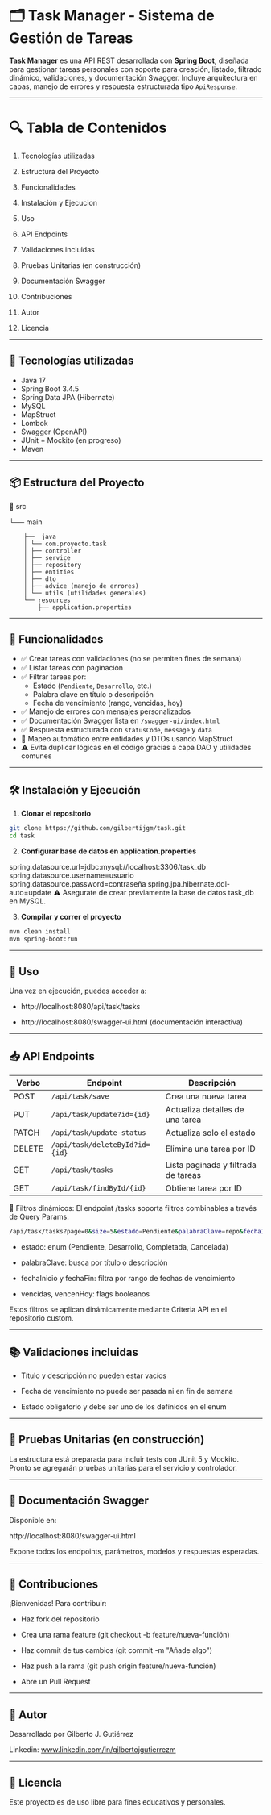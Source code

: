 # 🗂️ Task Manager - Sistema de Gestión de Tareas

**Task Manager** es una API REST desarrollada con **Spring Boot**, diseñada para gestionar tareas personales con soporte para creación, listado, filtrado dinámico, validaciones, y documentación Swagger. Incluye arquitectura en capas, manejo de errores y respuesta estructurada tipo `ApiResponse`.

---
# 🔍 Tabla de Contenidos
1. Tecnologías utilizadas

2. Estructura del Proyecto

3. Funcionalidades

4. Instalación y Ejecucion

5. Uso

6. API Endpoints

7. Validaciones incluidas

8. Pruebas Unitarias (en construcción)

9. Documentación Swagger

10. Contribuciones

11. Autor

12. Licencia

---
## 🚀 Tecnologías utilizadas

- Java 17
- Spring Boot 3.4.5
- Spring Data JPA (Hibernate)
- MySQL
- MapStruct
- Lombok
- Swagger (OpenAPI)
- JUnit + Mockito (en progreso)
- Maven

---

## 📦 Estructura del Proyecto

📁 src

└── main

        ├──  java
        │ └── com.proyecto.task
        │ ├── controller
        │ ├── service
        │ ├── repository
        │ ├── entities
        │ ├── dto
        │ ├── advice (manejo de errores)
        │ └── utils (utilidades generales)
        └── resources   
            ├── application.properties


---

## 🧩 Funcionalidades

- ✅ Crear tareas con validaciones (no se permiten fines de semana)
- ✅ Listar tareas con paginación
- ✅ Filtrar tareas por:
    - Estado (`Pendiente`, `Desarrollo`, etc.)
    - Palabra clave en título o descripción
    - Fecha de vencimiento (rango, vencidas, hoy)
- ✅ Manejo de errores con mensajes personalizados
- ✅ Documentación Swagger lista en `/swagger-ui/index.html`
- ✅ Respuesta estructurada con `statusCode`, `message` y `data`
- 🔄 Mapeo automático entre entidades y DTOs usando MapStruct
- ⚠️ Evita duplicar lógicas en el código gracias a capa DAO y utilidades comunes

---

## 🛠️ Instalación y Ejecución

1. **Clonar el repositorio**

```bash
git clone https://github.com/gilbertijgm/task.git
cd task
```
2. **Configurar base de datos en application.properties**

spring.datasource.url=jdbc:mysql://localhost:3306/task_db
spring.datasource.username=usuario
spring.datasource.password=contraseña
spring.jpa.hibernate.ddl-auto=update
⚠️ Asegurate de crear previamente la base de datos task_db en MySQL.

3. **Compilar y correr el proyecto**
```bash
mvn clean install
mvn spring-boot:run
```


---

## 🚀 Uso
Una vez en ejecución, puedes acceder a:

- http://localhost:8080/api/task/tasks

- http://localhost:8080/swagger-ui.html (documentación interactiva)
---

## 📥 API Endpoints
| Verbo  | Endpoint                       | Descripción                         |
| ------ | ------------------------------ | ----------------------------------- |
| POST   | `/api/task/save`               | Crea una nueva tarea                |
| PUT    | `/api/task/update?id={id}`     | Actualiza detalles de una tarea     |
| PATCH  | `/api/task/update-status`      | Actualiza solo el estado            |
| DELETE | `/api/task/deleteById?id={id}` | Elimina una tarea por ID            |
| GET    | `/api/task/tasks`              | Lista paginada y filtrada de tareas |
| GET    | `/api/task/findById/{id}`      | Obtiene tarea por ID                |



🔎 Filtros dinámicos:
El endpoint /tasks soporta filtros combinables a través de Query Params:
```bash
/api/task/tasks?page=0&size=5&estado=Pendiente&palabraClave=repo&fechaInicio=2025-06-01&fechaFin=2025-06-30&vencidas=false&vencenHoy=false
```
- estado: enum (Pendiente, Desarrollo, Completada, Cancelada)

- palabraClave: busca por título o descripción

- fechaInicio y fechaFin: filtra por rango de fechas de vencimiento

- vencidas, vencenHoy: flags booleanos

Estos filtros se aplican dinámicamente mediante Criteria API en el repositorio custom.

---

## 📚 Validaciones incluidas
- Título y descripción no pueden estar vacíos

- Fecha de vencimiento no puede ser pasada ni en fin de semana

- Estado obligatorio y debe ser uno de los definidos en el enum

---

## 🧪 Pruebas Unitarias (en construcción)
La estructura está preparada para incluir tests con JUnit 5 y Mockito.
Pronto se agregarán pruebas unitarias para el servicio y controlador.

---

## 📘 Documentación Swagger
Disponible en:

http://localhost:8080/swagger-ui.html

Expone todos los endpoints, parámetros, modelos y respuestas esperadas.

---

## 🤝 Contribuciones
¡Bienvenidas! Para contribuir:

- Haz fork del repositorio

- Crea una rama feature (git checkout -b feature/nueva-función)

- Haz commit de tus cambios (git commit -m "Añade algo")

- Haz push a la rama (git push origin feature/nueva-función)

- Abre un Pull Request

---

## 🤝 Autor
Desarrollado por Gilberto J. Gutiérrez

Linkedin:  www.linkedin.com/in/gilbertojgutierrezm

---

## 📝 Licencia

Este proyecto es de uso libre para fines educativos y personales.
